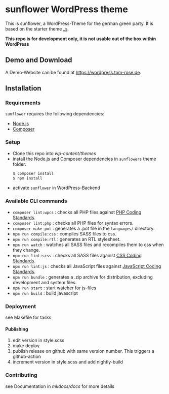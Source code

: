 sunflower WordPress theme
===
 This is sunflower, a WordPress-Theme for the german green party. It is based on the starter theme [_s](https://underscores.me/).
 
 **This repo is for development only, it is not usable out of the box within WordPress**

Demo and Download
---------------
A Demo-Website can be found at
https://wordpress.tom-rose.de.


Installation
---------------

### Requirements

`sunflower` requires the following dependencies:

- [Node.js](https://nodejs.org/)
- [Composer](https://getcomposer.org/)

### Setup
 - Clone this repo into *wp-content/themes*
 - install the Node.js and Composer dependencies in `sunflowers` theme folder:
    ```sh
    $ composer install
    $ npm install
    ```
 - activate `sunflower` in WordPress-Backend

### Available CLI commands
- `composer lint:wpcs` : checks all PHP files against [PHP Coding Standards](https://developer.wordpress.org/coding-standards/wordpress-coding-standards/php/).
- `composer lint:php` : checks all PHP files for syntax errors.
- `composer make-pot` : generates a .pot file in the `languages/` directory.
- `npm run compile:css` : compiles SASS files to css.
- `npm run compile:rtl` : generates an RTL stylesheet.
- `npm run watch` : watches all SASS files and recompiles them to css when they change.
- `npm run lint:scss` : checks all SASS files against [CSS Coding Standards](https://developer.wordpress.org/coding-standards/wordpress-coding-standards/css/).
- `npm run lint:js` : checks all JavaScript files against [JavaScript Coding Standards](https://developer.wordpress.org/coding-standards/wordpress-coding-standards/javascript/).
- `npm run bundle` : generates a .zip archive for distribution, excluding development and system files.
- `npm run start` : start watcher for js-files
- `npm run build` : build javascript

### Deployment
see Makefile for tasks

#### Publishing
1. edit version in style.scss
2. make deploy
3. publish release on github with same version number. This triggers a github-action
4. increment version in style.scss and add nightly-build


### Contributing
see Documentation in *mkdocs/docs* for more details
